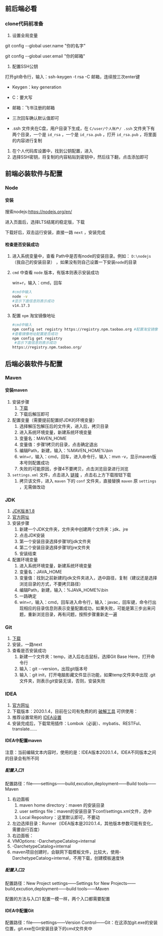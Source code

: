 ##   前后端必看  

###  clone代码前准备  

1.   设置全局变量  

   git config --global user.name "你的名字"  

   git config --global user.email "你的邮箱"  

1.   配置SSH公钥  

  打开git命令行，输入：ssh-keygen -t rsa -C 邮箱，连续按三次enter键  

-   Keygen：key generation   

-  C：要大写  

-   邮箱：飞书注册的邮箱  

-   三次回车确认默认值即可  

-   .ssh 文件夹在C盘，用户目录下生成，在  ` C/user/个人账户/ .ssh `  文件夹下有两个目录，一个是  ` id_rsa `  ，一个是  ` id_rsa.pub `  ，打开  ` id_rsa.pub `  ，将里面的内容进行复制  

1.   在个人代码库设置中，找到公钥配置，进入
3.   选择SSH密钥，将复制的内容粘贴到密钥中，然后往下翻，点击添加即可  

##   前端必装软件与配置  

### Node

#### 安装

搜索nodejs:https://nodejs.org/en/

进入页面后，选择LTS结尾的稳定版，下载

下载好后，双击运行安装，直接一路  ` next ` ，安装完成

#### 检查是否安装成功

1. 进入系统变量中，查看 Path中是否有node的安装目录。例如： ` D:\nodejs `（我自己的安装目录） ，如果没有则自己设置一下安装`node`的目录

2. ` cmd `  中查看 ` node `  版本，有版本则表示安装成功 

   win+r，输入：cmd，回车

   ```bash
   #cmd中输入
   node -v 
   #显示下面信息则表示成功
   v14.17.3
   ```

1. 配置 ` npm `  淘宝镜像地址 

   ```bash
   #cmd中输入
   npm config set registry https://registry.npm.taobao.org #配置淘宝镜像
   #查看镜像地址配置是否成功
   npm config get registry  
    #显示下面信息则表示成功
   https://registry.npm.taobao.org/
   ```

##   后端必装软件与配置  

###   Maven  

####   安装maven 

1. 安装步骤
   1.   [下载](http://maven.apache.org/download.cgi)  
   2.   下载后解压即可  
2. 配置变量（需要提前配置好JDK的环境变量）
   1.   选择解压包解压后的文件夹，进入后，拷贝目录  
   2.   进入系统环境变量，新建系统环境变量  
   3.   变量名：MAVEN_HOME 
   4.   变量值：步骤1拷贝的目录，点击确定退出  
   5.   编辑Path，新建，输入：%MAVEN_HOME%\bin 
   6.  win+r，输入：cmd，回车，进入命令行，输入：mvn -v，显示maven版本号则配置成功  
   7.   失败的可能原因，步骤4不要拷贝，点击浏览目录进行浏览  
3. ` settings.xml ` 文件，点击进入  [链接](https://tunzhouyu.feishu.cn/file/boxcn3sGNCzP4yF9CcHo3V7coef)  ，点击右上方下载按钮下载 
   1.   拷贝该文件，进入 ` maven ` 下的 ` conf ` 文件夹，直接替换 ` maven ` 原 `settings ` ，无需做改动  

###   JDK   

1.   [JDK版本1.8](https://tunzhouyu.feishu.cn/file/boxcndlkwIA1AdFAsZPooZozFIf)  
2.   [官方网址](https://www.oracle.com/java/technologies/javase-downloads.html)  
3. 安装步骤
   1.   新建一个JDK文件夹，文件夹中创建两个文件夹：jdk、jre   
   2.   点击JDK安装  
   3.   第一个安装目录选择步骤1的jdk文件夹  
   4.   第二个安装目录选择步骤1的jre文件夹  
   5.   安装结束  
4. 配置环境变量
   1.   进入系统环境变量，新建系统环境变量  
   2.   变量名：JAVA_HOME   
   3.   变量值：找到之前新建的jdk文件夹进入，选中路径，复制（建议还是选择浏览目录的方式，不要拷贝路径）  
   4.   编辑Path，新建，输入：%JAVA_HOME%\bin   
   5.   一路确定  
   6.   win+r，输入：cmd，回车进入命令行，输入：javac，回车键，命令行出现相应的目录信息则表示变量配置成功，如果失败，可能是第三步出来问题，重新浏览目录，再有问题，按照步骤重新走一遍  

###   Git   

1.   [下载](https://git-scm.com/download)  
2.   安装，一路next 
3. 查看是否安装成功
   1.   新建一个文件夹：temp，进入后右击鼠标，选择Git Base Here，打开命令行  
   2.   输入：git --version，出现git版本号  
   3.   输入：git init，打开电脑影藏文件显示功能，如果temp文件夹中出现 .git文件夹，则表示git安装无误，否则，安装失败  

###   IDEA   

1.   [官方网址](https://www.jetbrains.com/idea/download/#section=windows)  
2.   下载版本：2020.1.4，目前在公司有免费的的    [破解工具](https://tunzhouyu.feishu.cn/drive/folder/fldcnk7VMCjoXvLzgpzzLTY8nvc)    可供使用： 
3.   推荐设置常用的    [IDEA设置](https://blog.csdn.net/qq_43919400/article/details/108058180)  
4.   安装完成后，下载常用插件：Lombok（必装）、mybatis、RESTFul、translate……

####   IDEA中配置maven   

  注意：当前编辑文本内容时，使用的是：IDEA版本2020.1.4，IDEA不同版本之间的目录会有所不同  

#####   配置入口1  

  配置路径：file——settings——build,excution,deployment——Build  tools——Maven   

1. 右边面板
   1.   maven home directory：maven 的安装目录  
   2.   user settings file：maven的安装目录下conf/settings.xml文件，选中  
   3.   Local Repository：这里默认即可，不要动  
2.   左边选择目录：Runner（IDEA版本是2020.1.4，其他版本参数可能有变化，需要自行百度）  
3.   右边面板：  
4.  VMOptions: -DarchetypeCatalog=internal 
   1.  -DarchetypeCatalog=internal 
   2.   maven项目创建时，会联网下载模板文件，比较大，使用-DarchetypeCatalog=internal，不用下载，创建模板速度快  

#####   配置入口2  

  配置路径：New Project settings——Settings for New Projects——build,excution,deployment——build  tools——Maven  

  配置的方法与入口1 配置一模一样，两个入口都需要配置  

####   IDEA中配置Git  

  配置路径：file——settings——Version Control——Git：在这添加git.exe的安装位置，git.exe在Git安装目录下的cmd文件夹中  

